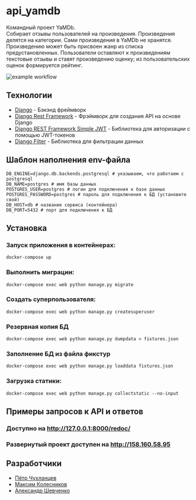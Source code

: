 # api_yamdb

 Командный проект YaMDb.\
Собирает отзывы пользователей на произведения. Произведения делятся на категории.
Сами произведения в YaMDb не хранятся. Произведению может быть присвоен жанр из списка предустановленных.
Пользователи оставляют к произведениям текстовые отзывы и ставят произведению оценку; 
из пользовательских оценок формируется рейтинг.

![example workflow](https://github.com/heydolono/yamdb_final/actions/workflows/yamdb_workflow.yml/badge.svg)

## Технологии
- [Django] - Бэкэнд фреймворк
- [Django Rest Framework] - Фрэймворк для создания API на основе Django
- [Django REST Framework Simple JWT] - Библиотека для авторизации с помощью JWT-токенов
- [Django Filter] - Библиотека для фильтрации данных

## Шаблон наполнения env-файла
```
DB_ENGINE=django.db.backends.postgresql # указываем, что работаем с postgresql
DB_NAME=postgres # имя базы данных
POSTGRES_USER=postgres # логин для подключения к базе данных
POSTGRES_PASSWORD=postgres # пароль для подключения к БД (установите свой)
DB_HOST=db # название сервиса (контейнера)
DB_PORT=5432 # порт для подключения к БД 
```
## Установка

### Запуск приложения в контейнерах:
```
docker-compose up
```
### Выполнить миграции:
```
docker-compose exec web python manage.py migrate
```
### Создать суперпользователя:
```
docker-compose exec web python manage.py createsuperuser
```
### Резервная копия БД
```
docker-compose exec web python manage.py dumpdata > fixtures.json
```
### Заполнение БД из файла фикстур
```
docker-compose exec web python manage.py loaddata fixtures.json
```
### Загрузка статики:
```
docker-compose exec web python manage.py collectstatic --no-input
```

## Примеры запросов к API и ответов
### Доступно на http://127.0.0.1:8000/redoc/

### Развернутый проект доступен на http://158.160.58.95

[//]: # 

   [Django]: <https://www.djangoproject.com>
   [Django Rest Framework]: <https://www.django-rest-framework.org>
   [Django REST Framework Simple JWT]: <https://github.com/jazzband/djangorestframework-simplejwt>
   [Django Filter]: <https://github.com/carltongibson/django-filter>

## Разработчики
- [Пётр Чухланцев](https://github.com/PETRUSHQUE)
- [Максим Колесников](https://github.com/heydolono)
- [Александр Шевченко](https://github.com/Persev88)

